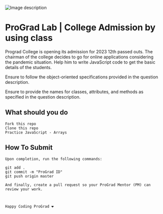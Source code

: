 ![Image description](https://prograd.org/statics/media/prograd_logo.e0dfd904.svg)

# ProGrad Lab | College Admission by using class


Prograd College is opening its admission for 2023 12th passed outs. The chairman of the college decides to go for online applications considering the pandemic situation. Help him to write JavaScript code to get the basic details of the students.

Ensure to follow the object-oriented specifications provided in the question description.

Ensure to provide the names for classes, attributes, and methods as specified in the question description.


## What should you do
```
Fork this repo
Clone this repo
Practice JavaScript - Arrays
```

## How To Submit
```
Upon completion, run the following commands:

git add .
git commit -m "ProGrad ID"
git push origin master

And finally, create a pull request so your ProGrad Mentor (PM) can review your work.



Happy Coding ProGrad ❤️